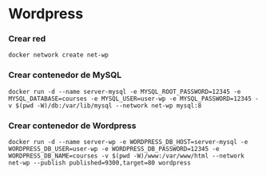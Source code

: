 # Wordpress

### Crear red

```
docker network create net-wp
```

### Crear contenedor de MySQL

```
docker run -d --name server-mysql -e MYSQL_ROOT_PASSWORD=12345 -e MYSQL_DATABASE=courses -e MYSQL_USER=user-wp -e MYSQL_PASSWORD=12345 -v $(pwd -W)/db:/var/lib/mysql --network net-wp mysql:8
```

### Crear contenedor de Wordpress

```
docker run -d --name server-wp -e WORDPRESS_DB_HOST=server-mysql -e WORDPRESS_DB_USER=user-wp -e WORDPRESS_DB_PASSWORD=12345 -e WORDPRESS_DB_NAME=courses -v $(pwd -W)/www:/var/www/html --network net-wp --publish published=9300,target=80 wordpress
```
